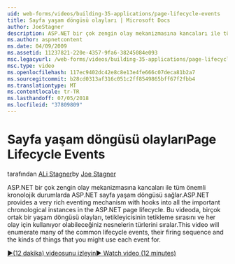 ```yaml
---
uid: web-forms/videos/building-35-applications/page-lifecycle-events
title: Sayfa yaşam döngüsü olayları | Microsoft Docs
author: JoeStagner
description: ASP.NET bir çok zengin olay mekanizmasına kancaları ile tüm önemli kronolojik durumlarda ASP.NET sayfa yaşam döngüsü sağlar. Bu videoda, sabit listesi olur...
ms.author: aspnetcontent
ms.date: 04/09/2009
ms.assetid: 11237821-220e-4357-9fa6-38245084e093
msc.legacyurl: /web-forms/videos/building-35-applications/page-lifecycle-events
msc.type: video
ms.openlocfilehash: 117ec9402dc42e8c8e13e4fe666c07deca81b2a7
ms.sourcegitcommit: b28cd0313af316c051c2ff8549865bff67f2fbb4
ms.translationtype: MT
ms.contentlocale: tr-TR
ms.lasthandoff: 07/05/2018
ms.locfileid: "37809809"
---
```

<a name="page-lifecycle-events"></a><span data-ttu-id="468b5-104">Sayfa yaşam döngüsü olayları</span><span class="sxs-lookup"><span data-stu-id="468b5-104">Page Lifecycle Events</span></span>
====================
<span data-ttu-id="468b5-105">tarafından [ALi Stagner](https://github.com/JoeStagner)</span><span class="sxs-lookup"><span data-stu-id="468b5-105">by [Joe Stagner](https://github.com/JoeStagner)</span></span>

<span data-ttu-id="468b5-106">ASP.NET bir çok zengin olay mekanizmasına kancaları ile tüm önemli kronolojik durumlarda ASP.NET sayfa yaşam döngüsü sağlar.</span><span class="sxs-lookup"><span data-stu-id="468b5-106">ASP.NET provides a very rich eventing mechanism with hooks into all the important chronological instances in the ASP.NET page lifecycle.</span></span> <span data-ttu-id="468b5-107">Bu videoda, birçok ortak bir yaşam döngüsü olayları, tetikleyicisinin tetikleme sırasını ve her olay için kullanıyor olabileceğiniz nesnelerin türlerini sıralar.</span><span class="sxs-lookup"><span data-stu-id="468b5-107">This video will enumerate many of the common lifecycle events, their firing sequence and the kinds of things that you might use each event for.</span></span>

[<span data-ttu-id="468b5-108">&#9654;(12 dakika) videosunu izleyin</span><span class="sxs-lookup"><span data-stu-id="468b5-108">&#9654; Watch video (12 minutes)</span></span>](https://channel9.msdn.com/Blogs/ASP-NET-Site-Videos/page-lifecycle-events)
